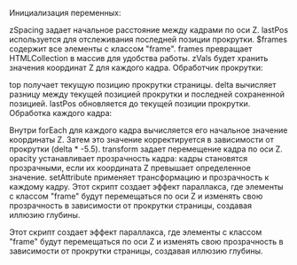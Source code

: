 Инициализация переменных:

zSpacing задает начальное расстояние между кадрами по оси Z.
lastPos используется для отслеживания последней позиции прокрутки.
$frames содержит все элементы с классом "frame".
frames превращает HTMLCollection в массив для удобства работы.
zVals будет хранить значения координат Z для каждого кадра.
Обработчик прокрутки:

top получает текущую позицию прокрутки страницы.
delta вычисляет разницу между текущей позицией прокрутки и последней сохраненной позицией.
lastPos обновляется до текущей позиции прокрутки.
Обработка каждого кадра:

Внутри forEach для каждого кадра вычисляется его начальное значение координаты Z.
Затем это значение корректируется в зависимости от прокрутки (delta * -5.5).
transform задает перемещение кадра по оси Z.
opacity устанавливает прозрачность кадра: кадры становятся прозрачными, если их координата Z превышает определенное значение.
setAttribute применяет трансформацию и прозрачность к каждому кадру.
Этот скрипт создает эффект параллакса, где элементы с классом "frame" будут перемещаться по оси Z и изменять свою прозрачность в зависимости от прокрутки страницы, создавая иллюзию глубины.

Этот скрипт создает эффект параллакса, где элементы с классом "frame" будут перемещаться по оси Z и изменять свою прозрачность в зависимости от прокрутки страницы, создавая иллюзию глубины.